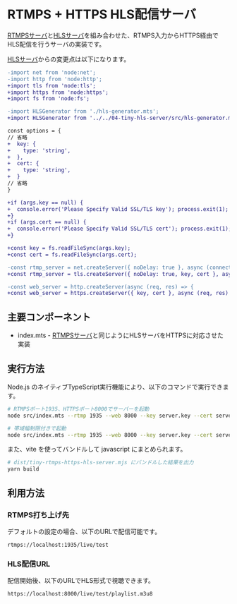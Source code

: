 # RTMPS + HTTPS HLS配信サーバ

[RTMPSサーバ](../06-tiny-rtmps-server/)と[HLSサーバ](../04-tiny-hls-server/)を組み合わせた、RTMPS入力からHTTPS経由でHLS配信を行うサーバの実装です。

[HLSサーバ](../04-tiny-hls-server/)からの変更点は以下になります。
```diff
-import net from 'node:net';
-import http from 'node:http';
+import tls from 'node:tls';
+import https from 'node:https';
+import fs from 'node:fs';

-import HLSGenerator from './hls-generator.mts';
+import HLSGenerator from '../../04-tiny-hls-server/src/hls-generator.mts';

const options = {
// 省略
+  key: {
+    type: 'string',
+  },
+  cert: {
+    type: 'string',
+  }
// 省略
}

+if (args.key == null) {
+  console.error('Please Specify Valid SSL/TLS key'); process.exit(1);
+}
+if (args.cert == null) {
+  console.error('Please Specify Valid SSL/TLS cert'); process.exit(1);
+}

+const key = fs.readFileSync(args.key);
+const cert = fs.readFileSync(args.cert);

-const rtmp_server = net.createServer({ noDelay: true }, async (connection) => {
+const rtmp_server = tls.createServer({ noDelay: true, key, cert }, async (connection) => {

-const web_server = http.createServer(async (req, res) => {
+const web_server = https.createServer({ key, cert }, async (req, res) => {
```

## 主要コンポーネント

- index.mts - [RTMPSサーバ](../06-tiny-rtmps-server/)と同じようにHLSサーバをHTTPSに対応させた実装

## 実行方法

Node.js のネイティブTypeScript実行機能により、以下のコマンドで実行できます。

```bash
# RTMPSポート1935、HTTPSポート8000でサーバーを起動
node src/index.mts --rtmp 1935 --web 8000 --key server.key --cert server.crt --app live --streamKey test

# 帯域幅制限付きで起動
node src/index.mts --rtmp 1935 --web 8000 --key server.key --cert server.crt --app live --streamKey test --bandwidth 5000
```

また、vite を使ってバンドルして javascript にまとめられます。

```bash
# dist/tiny-rtmps-https-hls-server.mjs にバンドルした結果を出力
yarn build
```

## 利用方法

### RTMPS打ち上げ先

デフォルトの設定の場合、以下のURLで配信可能です。

```
rtmps://localhost:1935/live/test
```

### HLS配信URL

配信開始後、以下のURLでHLS形式で視聴できます。

```
https://localhost:8000/live/test/playlist.m3u8
```

